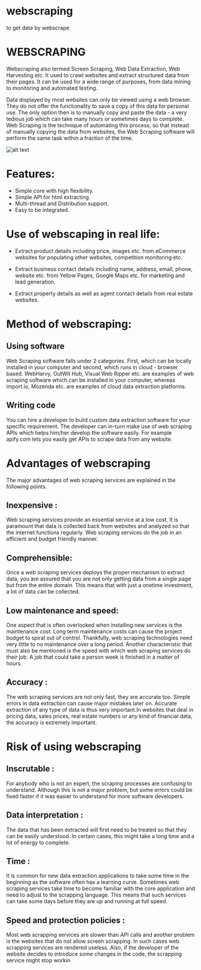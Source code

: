 # webscraping 
to get data by webscrape

# WEBSCRAPING

Webscraping also termed Screen Scraping, Web Data Extraction, Web Harvesting etc. It used to crawl websites and extract structured data from their pages. It can be used for a wide range of purposes, from data mining to monitoring and automated testing.

Data displayed by most websites can only be viewed using a web browser. They do not offer the functionality to save a copy of this data for personal use. The only option then is to manually copy and paste the data - a very tedious job which can take many hours or sometimes days to complete. Web Scraping is the technique of automating this process, so that instead of manually copying the data from websites, the Web Scraping software will perform the same task within a fraction of the time.

![alt text](https://22570l2e793j2oo9c81ug2nh-wpengine.netdna-ssl.com/wp-content/uploads/2020/02/001-efficient-web-scraping.png)
 
# Features:
- Simple core with high flexibility.
- Simple API for html extracting.
- Multi-thread and Distribution support.
- Easy to be integrated.

# Use of webscaping in real life:
- Extract product details including price, images etc. from eCommerce websites for populating other websites, competition monitoring etc.

- Extract business contact details including name, address, email, phone, website etc. from Yellow Pages, Google Maps etc. for marketing and lead generation.

- Extract property details as well as agent contact details from real estate websites.

# Method of webscraping:

## Using software

Web Scraping software falls under 2 categories. First, which can be locally installed in your computer and second, which runs in cloud - browser based. WebHarvy, OutWit Hub,
Visual Web Ripper etc. are examples of web scraping software which can be installed in your computer, whereas import.io, Mozenda etc. are examples of cloud data extraction
platforms.

## Writing code

You can hire a developer to build custom data extraction software for your specific requirement. The developer can in-turn make use of web scraping APIs which helps him/her
develop the software easily. For example apify.com lets you easily get APIs to scrape data from any website.

# Advantages of webscraping

The major advantages of web scraping services are explained in the following points.

## Inexpensive :
Web scraping services provide an essential service at a low cost. It is paramount that data is collected back from websites and analyzed so that the internet functions
regularly. Web scraping services do the job in an efficient and budget friendly manner.
## Comprehensible:
Once a web scraping services deploys the proper mechanism to extract data, you are assured that you are not only getting data from a single page but from the entire domain. This 
means that with just a onetime investment, a lot of data can be collected.
## Low maintenance and speed: 
One aspect that is often overlooked when installing new services is the maintenance cost. Long term maintenance costs can cause the project budget to spiral out of control.
Thankfully, web scraping technologies need very little to no maintenance over a long period. Another characteristic that must also be mentioned is the speed with which web 
scraping services do their job. A job that could take a person week is finished in a matter of hours.
## Accuracy :
The web scraping services are not only fast, they are accurate too. Simple errors in data extraction can cause major mistakes later on. Accurate extraction of any type of data
is thus very important.In websites that deal in pricing data, sales prices, real estate numbers or any kind of financial data, the accuracy is extremely important.

# Risk of using webscraping  

## Inscrutable :
For anybody who is not an expert, the scraping processes are confusing to understand. Although this is not a major problem, but some errors could be fixed faster if it was 
easier to understand for more software developers.
## Data interpretation : 
The data that has been extracted will first need to be treated so that they can be easily understood. In certain cases, this might take a long time and a lot of energy to 
complete.
## Time : 
It is common for new data extraction applications to take some time in the beginning as the software often has a learning curve. Sometimes web scraping services take time to 
become familiar with the core application and need to adjust to the scrapping language. This means that such services can take some days before they are up and running at full 
speed.
## Speed and protection policies :
Most web scrapping services are slower than API calls and another problem is the websites that do not allow screen scrapping. In such cases web scrapping services are rendered 
useless. Also, if the developer of the website decides to introduce some changes in the code, the scrapping service might stop workin
